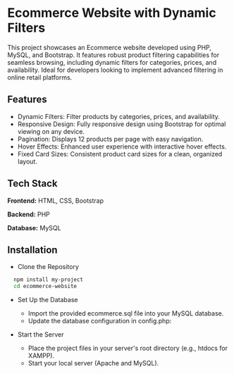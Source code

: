 
# Ecommerce Website with Dynamic Filters


This project showcases an Ecommerce website developed using PHP, MySQL, and Bootstrap. It features robust product filtering capabilities for seamless browsing, including dynamic filters for categories, prices, and availability. Ideal for developers looking to implement advanced filtering in online retail platforms.




## Features

- Dynamic Filters: Filter products by categories, prices, and availability.
- Responsive Design: Fully responsive design using Bootstrap for optimal viewing on any device.
- Pagination: Displays 12 products per page with easy navigation.
- Hover Effects: Enhanced user experience with interactive hover effects.
- Fixed Card Sizes: Consistent product card sizes for a clean, organized layout.



## Tech Stack

**Frontend:** HTML, CSS, Bootstrap

**Backend:** PHP

**Database:** MySQL

## Installation

- Clone the Repository

```bash
  npm install my-project
  cd ecommerce-website

```
- Set Up the Database

    - Import the provided ecommerce.sql file into your MySQL database.
    - Update the database configuration in config.php:
        
-   Start the Server

    - Place the project files in your server's root directory (e.g., htdocs for XAMPP).
    - Start your local server (Apache and MySQL).

